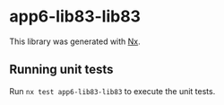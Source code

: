 # app6-lib83-lib83

This library was generated with [Nx](https://nx.dev).

## Running unit tests

Run `nx test app6-lib83-lib83` to execute the unit tests.
